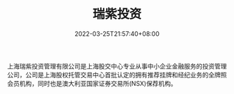 ﻿---
weight: 
title: "瑞紫投资"
description: "上海瑞紫投资管理有限公司是上海股交中心专业从事中小企业金融服务的投资管理公司，公司是上海股权托管交易中心首批认定的拥有推荐挂牌和经纪业务的全牌照会员机构，同时也是澳大..."
date: 2022-03-25T21:57:40+08:00
lastmod: 2022-03-25T16:45:40+08:00
draft: false
authors: ["Metabd"]
featuredImage: "ruizitouzi.jpg"
link: ""
tags: ["投资机构","瑞紫投资"]
categories: ["navigation"]
navigation: ["投资机构"]
lightgallery: true
toc: true
pinned: false
recommend: false
recommend1: false
---
上海瑞紫投资管理有限公司是上海股交中心专业从事中小企业金融服务的投资管理公司，公司是上海股权托管交易中心首批认定的拥有推荐挂牌和经纪业务的全牌照会员机构，同时也是澳大利亚国家证券交易所(NSX)保荐机构。

